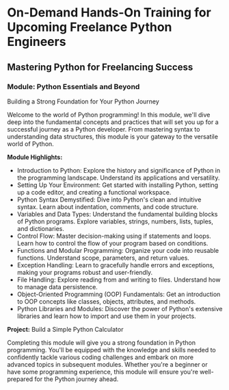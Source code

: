 # On-Demand Hands-On Training for Upcoming Freelance Python Engineers
## Mastering Python for Freelancing Success
### Module: Python Essentials and Beyond

Building a Strong Foundation for Your Python Journey

Welcome to the world of Python programming! In this module, we'll dive deep into the fundamental concepts and practices that will set you up for a successful journey as a Python developer. From mastering syntax to understanding data structures, this module is your gateway to the versatile world of Python.

**Module Highlights:**

- Introduction to Python: Explore the history and significance of Python in the programming landscape. Understand its applications and versatility.
- Setting Up Your Environment: Get started with installing Python, setting up a code editor, and creating a functional workspace.
- Python Syntax Demystified: Dive into Python's clean and intuitive syntax. Learn about indentation, comments, and code structure.
- Variables and Data Types: Understand the fundamental building blocks of Python programs. Explore variables, strings, numbers, lists, tuples, and dictionaries.
- Control Flow: Master decision-making using if statements and loops. Learn how to control the flow of your program based on conditions.
- Functions and Modular Programming: Organize your code into reusable functions. Understand scope, parameters, and return values.
- Exception Handling: Learn to gracefully handle errors and exceptions, making your programs robust and user-friendly.
- File Handling: Explore reading from and writing to files. Understand how to manage data persistence.
- Object-Oriented Programming (OOP) Fundamentals: Get an introduction to OOP concepts like classes, objects, attributes, and methods.
- Python Libraries and Modules: Discover the power of Python's extensive libraries and learn how to import and use them in your projects.

**Project:** Build a Simple Python Calculator

Completing this module will give you a strong foundation in Python programming. You'll be equipped with the knowledge and skills needed to confidently tackle various coding challenges and embark on more advanced topics in subsequent modules. Whether you're a beginner or have some programming experience, this module will ensure you're well-prepared for the Python journey ahead.

